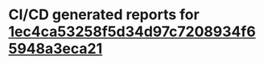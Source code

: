 # CI/CD generated reports for [1ec4ca53258f5d34d97c7208934f65948a3eca21](https://github.com/hydephp/develop/commit/1ec4ca53258f5d34d97c7208934f65948a3eca21)
